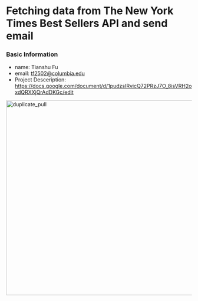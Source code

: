 # Fetching data from The New York Times Best Sellers  API and send email 

### Basic Information 
- name: Tianshu Fu 
- email: tf2502@columbia.edu
- Project Desceription: https://docs.google.com/document/d/1pudzsIRvicQ72PRzJ7O_8isVRH2oxdQRXXjQrAdDKGc/edit




<img width="528" alt="duplicate_pull" src="https://user-images.githubusercontent.com/43307910/200625530-ad9d8fe4-47c2-4a00-be56-40b789f85d19.png">
